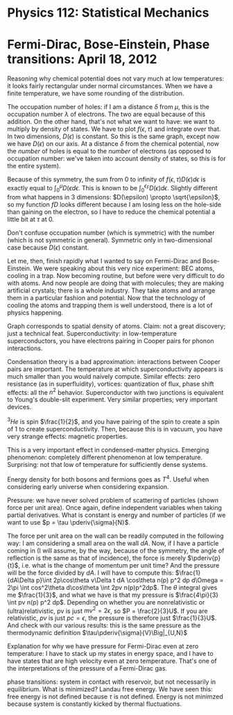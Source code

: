 Physics 112: Statistical Mechanics
==================================
Fermi-Dirac, Bose-Einstein, Phase transitions: April 18, 2012
=============================================================
Reasoning why chemical potential does not vary much at low temperatures: it
looks fairly rectangular under normal circumstances. When we have a finite
temperature, we have some rounding of the distribution.

The occupation number of holes: if I am a distance $\delta$ from $\mu$,
this is the occupation number $\lambda$ of electrons. The two are equal
because of this addition. On the other hand, that's not what we want to
have: we want to multiply by density of states. We have to plot
$f(\epsilon, \tau)$ and integrate over that. In two dimensions,
$D(\epsilon)$ is constant. So this is the same graph, except now we have
$D(\epsilon)$ on our axis. At a distance $\delta$ from the chemical
potential, now the _number_ of holes is equal to the _number_ of electrons
(as opposed to occupation number: we've taken into account density of
states, so this is for the entire system).

Because of this symmetry, the sum from 0 to infinity of $f(\epsilon, \tau)
D(\epsilon) d\epsilon$ is exactly equal to $\int_0^\mu D(\epsilon
d\epsilon$. This is known to be $\int_0^{\epsilon_F} D(\epsilon)
d\epsilon$. Slightly different from what happens in 3 dimensions:
$D(\epsilon) \propto \sqrt{\epsilon}$, so my function $fD$ looks different
because I am losing less on the hole-side than gaining on the electron, so
I have to reduce the chemical potential a little bit at $\tau$ at 0.

Don't confuse occupation number (which is symmetric) with the number (which
is not symmetric in general). Symmetric only in two-dimensional case
because $D(\epsilon)$ constant.

Let me, then, finish rapidly what I wanted to say on Fermi-Dirac and
Bose-Einstein. We were speaking about this very nice experiment: BEC atoms,
cooling in a trap. Now becoming routine, but before were very difficult to
do with atoms. And now people are doing that with molecules; they are
making artificial crystals; there is a whole industry. They take atoms and
arrange them in a particular fashion and potential. Now that the technology
of cooling the atoms and trapping them is well understood, there is a lot
of physics happening.

Graph corresponds to spatial density of atoms. Claim: not a great
discovery; just a technical feat. Superconductivity: in low-temperature
superconductors, you have electrons pairing in Cooper pairs for phonon
interactions.

Condensation theory is a bad approximation: interactions between Cooper
pairs are important. The temperature at which superconductivity appears is
much smaller than you would naively compute. Similar effects: zero
resistance (as in superfluidity), vortices: quantization of flux, phase
shift effects: all the $n^2$ behavior. Superconductor with two junctions is
equivalent to Young's double-slit experiment. Very similar properties; very
important devices.

$^3He$ is spin $\frac{1}{2}$, and you have pairing of the spin to create a
spin of 1 to create superconductivity. Then, because this is in vacuum, you
have very strange effects: magnetic properties.

This is a very important effect in condensed-matter physics. Emerging
phenomenon: completely different phenomenon at low temperature. Surprising:
not that low of temperature for sufficiently dense systems.

Energy density for both bosons and fermions goes as $T^4$. Useful when
considering early universe when considering expansion.

Pressure: we have never solved problem of scattering of particles (shown
force per unit area). Once again, define independent variables when taking
partial derivatives. What is constant is energy and number of particles (if
we want to use $p = \tau \pderiv{\sigma}{N}$.

The force per unit area on the wall can be readily computed in the
following way: I am considering a small area on the wall $dA$. Now, if I
have a particle coming in (I will assume, by the way, because of the
symmetry, the angle of reflection is the same as that of incidence), the
force is merely $\pderiv{p}{t}$, i.e. what is the change of momentum per
unit time? And the pressure will be the force divided by $dA$. I will have
to compute this: $\frac{1}{dA\Delta p}\int 2p\cos\theta v\Delta t dA
\cos\theta n(p) p^2 dp d\Omega = 2\pi \int cos^2\theta d\cos\theta \int 2pv
n(p)p^2dp$. The $\theta$ integral gives me $\frac{1}{3}$, and what we have
is that my pressure is $\frac{4\pi}{3} \int pv n(p) p^2 dp$. Depending on
whether you are nonrelativistic or (ultra)relativistic, pv is just $mv^2 =
2\epsilon$, so $P = \frac{2}{3}U$. If you are relativistic, $pv$ is just
$pc = \epsilon$, the pressure is therefore just $\frac{1}{3}U$. And check
with our various results: this is the same pressure as the thermodynamic
definition $\tau\pderiv{\sigma}{V}\Big|_{U,N}$

Explanation for why we have pressure for Fermi-Dirac even at zero
temperature: I have to stack up my states in energy space, and I have to
have states that are high velocity even at zero temperature. That's one of
the interpretations of the pressure of a Fermi-Dirac gas.

phase transitions: system in contact with reservoir, but not necessarily in
equilibrium. What is minimized? Landau free energy. We have seen this: free
energy is not defined because $\tau$ is not defined. Energy is not minimzed
because system is constantly kicked by thermal fluctuations.
